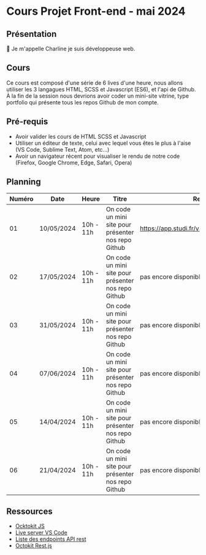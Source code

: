 # Cours Projet Front-end - mai 2024

## Présentation

👋 Je m'appelle Charline je suis développeuse web.

## Cours

Ce cours est composé d'une série de 6 lives d'une heure, nous allons utiliser les 3 langagues HTML, SCSS et Javascript (ES6), et l'api de Github.
À la fin de la session nous devrions avoir coder un mini-site vitrine, type portfolio qui présente tous les repos Github de mon compte.

## Pré-requis

- Avoir valider les cours de HTML SCSS et Javascript
- Utiliser un éditeur de texte, celui avec lequel vous êtes le plus à l'aise (VS Code, Sublime Text, Atom, etc...)
- Avoir un navigateur récent pour visualiser le rendu de notre code (Firefox, Google Chrome, Edge, Safari, Opera)

## Planning

| Numéro | Date       | Heure     | Titre                                               | Replay                                      |
| ------ | ---------- | --------- | --------------------------------------------------- | ------------------------------------------- |
| 01     | 10/05/2024 | 10h - 11h | On code un mini site pour présenter nos repo Github | https://app.studi.fr/v3/events/68574/replay |
| 02     | 17/05/2024 | 10h - 11h | On code un mini site pour présenter nos repo Github | pas encore disponible                       |
| 03     | 31/05/2024 | 10h - 11h | On code un mini site pour présenter nos repo Github | pas encore disponible                       |
| 04     | 07/06/2024 | 10h - 11h | On code un mini site pour présenter nos repo Github | pas encore disponible                       |
| 05     | 14/04/2024 | 10h - 11h | On code un mini site pour présenter nos repo Github | pas encore disponible                       |
| 06     | 21/04/2024 | 10h - 11h | On code un mini site pour présenter nos repo Github | pas encore disponible                       |

## Ressources

- [Ocktokit JS](https://github.com/octokit/octokit.js)
- [Live server VS Code]()
- [Liste des endpoints API rest](https://docs.github.com/en/rest/repos?apiVersion=2022-11-28)
- [Octokit Rest.js](https://github.com/octokit/rest.js)
